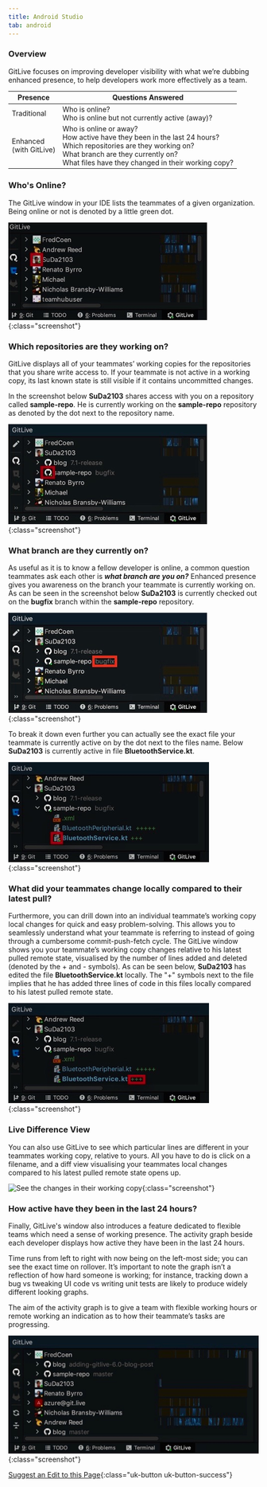 ```yaml
---
title: Android Studio
tab: android
---
```


### Overview

GitLive focuses on improving developer visibility with what we’re dubbing enhanced presence, to help developers work more effectively as a team.

<table>
<thead>
<tr>
   <th>Presence</th>
   <th>Questions Answered</th>
  </tr>
</thead>
 <tbody>
  <tr>
   <td>Traditional</td>
   <td>
    Who is online?<br />
    Who is online but not currently active (away)?
   </td>
  </tr>
  <tr>
   <td>Enhanced<br />
    (with GitLive)
   </td>
   <td>
    Who is online or away?<br />
    How active have they been in the last 24 hours?<br />
    Which repositories are they working on?<br />
    What branch are they currently on?<br />
    What files have they changed in their working copy?
   </td>
  </tr>
 </tbody>
</table>

### Who's Online?

The GitLive window in your IDE lists the teammates of a given organization. Being online or not is denoted by a little green dot.

![See who else is online](/uploads/android-studio-visibility-online.jpeg "Online Visibility"){:class="screenshot"}

### Which repositories are they working on?

GitLive displays all of your teammates’ working copies for the repositories that you share write access to. If your teammate is not active in a working copy, its last known state is still visible if it contains uncommitted changes.

In the screenshot below **SuDa2103** shares access with you on a repository called **sample-repo**. He is currently working on the **sample-repo** repository as denoted by the dot next to the repository name.

![See which repos your teammates are on](/uploads/android-studio-visibility-repo.jpeg "Which Repo"){:class="screenshot"}

### What branch are they currently on?

As useful as it is to know a fellow developer is online, a common question teammates ask each other is ***what branch are you on?***
Enhanced presence gives you awareness on the branch your teammate is currently working on. As can be seen in the screenshot below **SuDa2103** is currently checked out on the **bugfix** branch within the **sample-repo** repository.

![See which branch your teammates are on](/uploads/android-studio-visibility-branch.jpeg "Which Branch"){:class="screenshot"}

To break it down even further you can actually see the exact file your teammate is currently active on by the dot next to the files name. Below **SuDa2103** is currently active in file **BluetoothService.kt**.

![See which file your teammates are on](/uploads/android-studio-visibility-file.jpeg "Which File"){:class="screenshot"}

### What did your teammates change locally compared to their latest pull?

Furthermore, you can drill down into an individual teammate’s working copy local changes for quick and easy problem-solving. This allows you to seamlessly understand what your teammate is referring to instead of going through a cumbersome commit-push-fetch cycle. The GitLive window shows you your teammate’s working copy changes relative to his latest pulled remote state, visualised by the number of lines added and deleted (denoted by the + and - symbols). As can be seen below, **SuDa2103** has edited the file **BluetoothService.kt** locally. The "+" symbols next to the file implies that he has added three lines of code in this files locally compared to his latest pulled remote state.

![See the changes in their working copy](/uploads/android-studio-working-copy.jpeg "Working Copy Changes"){:class="screenshot"}

### Live Difference View

You can also use GitLive to see which particular lines are different in your teammates working copy, relative to yours. All you have to do is click on a filename, and a diff view visualising your teammates local changes compared to his latest pulled remote state opens up.

![See the changes in their working copy](/uploads/jetbrains-diff-view.gif "Diff View"){:class="screenshot"}

### How active have they been in the last 24 hours?

Finally, GitLive's window also introduces a feature dedicated to flexible teams which need a sense of working presence. The activity graph beside each developer displays how active they have been in the last 24 hours.

Time runs from left to right with now being on the left-most side; you can see the exact time on rollover.
It’s important to note the graph isn’t a reflection of how hard someone is working; for instance, tracking down a bug vs tweaking UI code vs writing unit tests are likely to produce widely different looking graphs.

The aim of the activity graph is to give a team with flexible working hours or remote working an indication as to how their teammate’s tasks are progressing.

![See how active others have been in the last 24 hrs](/uploads/android-studio-visibility-activity.jpeg "Activity Visibility"){:class="screenshot"}


[Suggest an Edit to this Page](https://github.com/GitLiveApp/documentation/edit/master/_sections/visibility-android-studio.md){:class="uk-button uk-button-success"}




